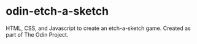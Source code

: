 # odin-etch-a-sketch
HTML, CSS, and Javascript to create an etch-a-sketch game. Created as part of The Odin Project.